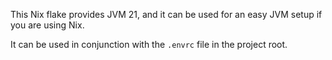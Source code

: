 This Nix flake provides JVM 21, and it can be used for an easy JVM setup if you are using Nix.

It can be used in conjunction with the `.envrc` file in the project root.
